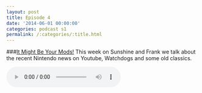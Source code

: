 ```yaml
---
layout: post
title: Episode 4
date: '2014-06-01 00:00:00'
categories: podcast s1
permalink: /:categories/:title.html
---
```


###[It Might Be Your Mods!](http://files.podcast.geeksinprogress.com/files/podcasts/1/ItmightbeyourMods.mp3)
This week on Sunshine and Frank we talk about the recent Nintendo news on Youtube, Watchdogs and some old classics.

<audio controls>
  <source src="http://files.podcast.geeksinprogress.com/files/podcasts/1/ItmightbeyourMods.mp3" 
  type="audio/mpeg">
</audio>
